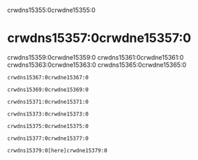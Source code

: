 crwdns15355:0crwdne15355:0
# crwdns15357:0crwdne15357:0

crwdns15359:0crwdne15359:0 crwdns15361:0crwdne15361:0 crwdns15363:0crwdne15363:0 crwdns15365:0crwdne15365:0

```
crwdns15367:0crwdne15367:0

crwdns15369:0crwdne15369:0

crwdns15371:0crwdne15371:0

crwdns15373:0crwdne15373:0

crwdns15375:0crwdne15375:0

crwdns15377:0crwdne15377:0

crwdns15379:0[here]crwdne15379:0
```
